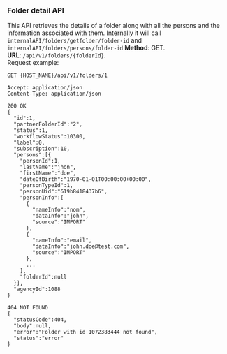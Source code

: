 ### Folder detail API
This API retrieves the details of a folder along with all the persons and the information
associated with them. Internally it will call `internalAPI/folders/getfolder/folder-id`
and `internalAPI/folders/persons/folder-id`
__Method__: GET.  
__URL__: `/api/v1/folders/{folderId}`.  
Request example:

```http request
GET {HOST_NAME}/api/v1/folders/1

Accept: application/json 
Content-Type: application/json 

200 OK
{
  "id":1,
  "partnerFolderId":"2",
  "status":1,
  "workflowStatus":10300,
  "label":0,
  "subscription":10,
  "persons":[{
    "personId":1,
    "lastName":"jhon",
    "firstName":"doe",
    "dateOfBirth":"1970-01-01T00:00:00+00:00",
    "personTypeId":1,
    "personUid":"619b8418437b6",
    "personInfo":[
      {
        "nameInfo":"nom",
        "dataInfo":"john",
        "source":"IMPORT"
      },
      {
        "nameInfo":"email",
        "dataInfo":"john.doe@test.com",
        "source":"IMPORT"
      },
      ...
    ],
    "folderId":null
  }],
  "agencyId":1088
}

404 NOT FOUND
{
  "statusCode":404,
  "body":null,
  "error":"Folder with id 1072383444 not found",
  "status":"error"
}
```
